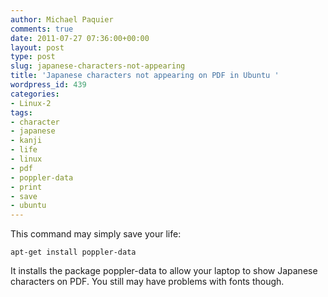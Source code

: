 ```yaml
---
author: Michael Paquier
comments: true
date: 2011-07-27 07:36:00+00:00
layout: post
type: post
slug: japanese-characters-not-appearing
title: 'Japanese characters not appearing on PDF in Ubuntu '
wordpress_id: 439
categories:
- Linux-2
tags:
- character
- japanese
- kanji
- life
- linux
- pdf
- poppler-data
- print
- save
- ubuntu
---
```


This command may simply save your life:

    apt-get install poppler-data

It installs the package poppler-data to allow your laptop to show Japanese characters on PDF.
You still may have problems with fonts though.
